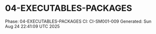 # 04-EXECUTABLES-PACKAGES
Phase: 04-EXECUTABLES-PACKAGES
CI: CI-SM001-009
Generated: Sun Aug 24 22:41:09 UTC 2025
